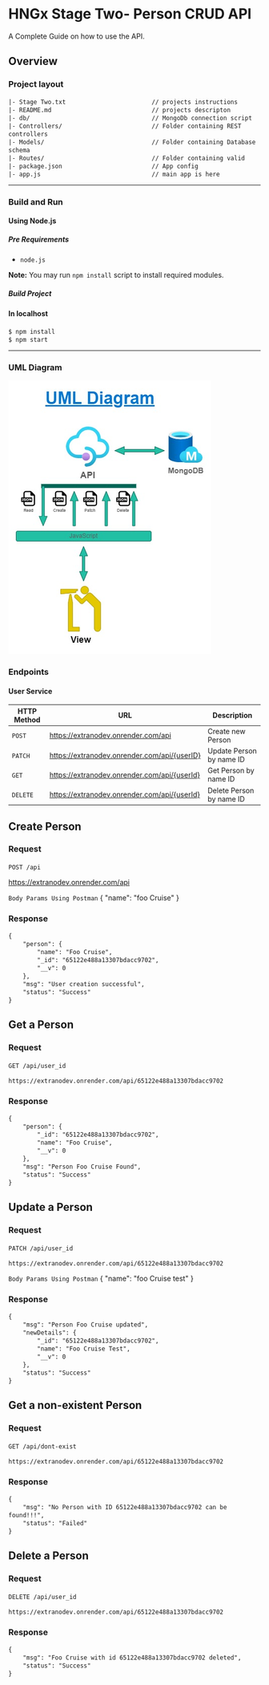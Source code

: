 # HNGx Stage Two- Person CRUD API

A Complete Guide on how to use the API.

## Overview

### Project layout

```
|- Stage Two.txt                        // projects instructions
|- README.md                            // projects descripton
|- db/                                  // MongoDb connection script
|- Controllers/                         // Folder containing REST controllers
|- Models/                              // Folder containing Database schema
|- Routes/                              // Folder containing valid
|- package.json                         // App config
|- app.js                               // main app is here
```

---

### Build and Run

#### Using Node.js

##### Pre Requirements

- `node.js`

**Note:** You may run `npm install` script to install required modules.

##### Build Project

#### In localhost
```
$ npm install
$ npm start
```

---
### UML Diagram
![API UML Diagram](https://github.com/ExtranoDev/HNGx-Internship/blob/main/HNGx1.jpg)
### Endpoints 

#### User Service

|HTTP Method|URL|Description|
|---|---|---|
|`POST`|https://extranodev.onrender.com/api | Create new Person |
|`PATCH`|https://extranodev.onrender.com/api/{userID} | Update Person by name ID |
|`GET`|https://extranodev.onrender.com/api/{userId} | Get Person by name ID |
|`DELETE`|https://extranodev.onrender.com/api/{userId} | Delete Person by name ID |


## Create Person

### Request

`POST /api`

   https://extranodev.onrender.com/api

`Body Params Using Postman`
    {
        "name": "foo Cruise"
    }

### Response

    {
        "person": {
            "name": "Foo Cruise",
            "_id": "65122e488a13307bdacc9702",
            "__v": 0
        },
        "msg": "User creation successful",
        "status": "Success"
    }

## Get a Person

### Request

`GET /api/user_id`

    https://extranodev.onrender.com/api/65122e488a13307bdacc9702

### Response

    {
        "person": {
            "_id": "65122e488a13307bdacc9702",
            "name": "Foo Cruise",
            "__v": 0
        },
        "msg": "Person Foo Cruise Found",
        "status": "Success"
    }

## Update a Person

### Request

`PATCH /api/user_id`

    https://extranodev.onrender.com/api/65122e488a13307bdacc9702

`Body Params Using Postman`
    {
        "name": "foo Cruise test"
    }

### Response

    {
        "msg": "Person Foo Cruise updated",
        "newDetails": {
            "_id": "65122e488a13307bdacc9702",
            "name": "Foo Cruise Test",
            "__v": 0
        },
        "status": "Success"
    }

## Get a non-existent Person

### Request

`GET /api/dont-exist`

    https://extranodev.onrender.com/api/65122e488a13307bdacc9702

### Response

    {
        "msg": "No Person with ID 65122e488a13307bdacc9702 can be found!!!",
        "status": "Failed"
    }


## Delete a Person

### Request

`DELETE /api/user_id`

    https://extranodev.onrender.com/api/65122e488a13307bdacc9702

### Response

    {
        "msg": "Foo Cruise with id 65122e488a13307bdacc9702 deleted",
        "status": "Success"
    }
